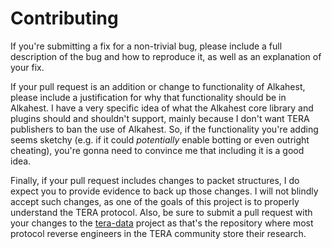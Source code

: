 # Contributing

If you're submitting a fix for a non-trivial bug, please include a full
description of the bug and how to reproduce it, as well as an explanation of
your fix.

If your pull request is an addition or change to functionality of Alkahest,
please include a justification for why that functionality should be in
Alkahest. I have a very specific idea of what the Alkahest core library and
plugins should and shouldn't support, mainly because I don't want TERA
publishers to ban the use of Alkahest. So, if the functionality you're adding
seems sketchy (e.g. if it could *potentially* enable botting or even outright
cheating), you're gonna need to convince me that including it is a good idea.

Finally, if your pull request includes changes to packet structures, I do
expect you to provide evidence to back up those changes. I will not blindly
accept such changes, as one of the goals of this project is to properly
understand the TERA protocol. Also, be sure to submit a pull request with your
changes to the [tera-data](https://github.com/meishuu/tera-data) project as
that's the repository where most protocol reverse engineers in the TERA
community store their research.
